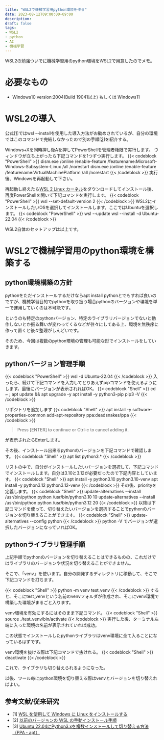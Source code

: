 ```yaml
---
title: "WSL2で機械学習用python環境を作る"
date: 2023-08-12T09:00:00+09:00
description:
draft: false
tags:
- WSL2
- python
- AI
- 機械学習
---
```

<!--more-->
WSL2の勉強ついでに機械学習用のpython環境をWSL2で用意したのでメモ。
# 必要なもの
- Windows10 version:2004(Build 19041以上) もしくは Windows11

# WSL2の導入
公式[[1]](https://learn.microsoft.com/ja-jp/windows/wsl/install)ではwsl --installを使用した導入方法がお勧めされているが、自分の環境ではこのコマンドで完結しなかったので別の手順[[2]](https://learn.microsoft.com/ja-jp/windows/wsl/install-manual)を紹介する。

Windows+Xを同時押し後Aを押してPowerShellを管理者権限で実行します。  ウィンドウが立ち上がったら下記コマンドを1つずつ実行します。
{{< codeblock "PowerShell" >}}
dism.exe /online /enable-feature /featurename:Microsoft-Windows-Subsystem-Linux /all /norestart
dism.exe /online /enable-feature /featurename:VirtualMachinePlatform /all /norestart
{{< /codeblock >}}
実行後、Windowsを再起動して下さい。

再起動し終えたら[WSL 2 Linux カーネル](https://github.com/microsoft/WSL2-Linux-Kernel)をダウンロードしてインストール後、再度PowerShellを開いて下記コマンドを実行します。
{{< codeblock "PowerShell" >}}
wsl --set-default-version 2
{{< /codeblock >}}
WSL2にインストールしたいOSを選択してインストールします。ここではUbuntuを選択します。
{{< codeblock "PowerShell" >}}
wsl --update
wsl --install -d Ubuntu-22.04
{{< /codeblock >}}

WSL2自体のセットアップは以上です。

# WSL2で機械学習用のpython環境を構築する

## python環境構築の方針
pythonをただインストールするだけならapt install pythonとでもすれば良いのですが、機械学習目的でpythonを取り扱う場合pythonのバージョンや環境を単一で運用していくのは不可能です。

というのも特定のpythonバージョン、特定のライブラリバージョンでないと動作しないとか振る舞いが変わってくるなどが往々にしてある上、環境を無秩序に作って置くと後々整理がしんどいです。

そのため、今回は複数のpython環境の管理も可能な形でインストールをしていきます。

## pythonバージョン管理手順
{{< codeblock "PowerShell" >}}
wsl -d Ubuntu-22.04
{{< /codeblock >}}
入ったら、続けて下記コマンドを入力してとりあえずpipコマンドを使えるようにします。最後にバージョンが表示されればOK。
{{< codeblock "Shell" >}}
cd ~ ; apt update && apt upgrade -y
apt install -y python3-pip
pip3 -V
{{< /codeblock >}}

リポジトリを追加します
{{< codeblock "Shell" >}}
apt install -y software-properties-common
add-apt-repository ppa:deadsnakes/ppa
{{< /codeblock >}}
>Press [ENTER] to continue or Ctrl-c to cancel adding it.   

が表示されたらEnterします。

その後、インストール出来るpythonのバージョンを下記コマンドで確認します。
{{< codeblock "Shell" >}}
apt list python3.*
{{< /codeblock >}}

リストの中で、自分がインストールしたいバージョンを選択して、下記コマンドでインストールします。自分は3.10と3.12が必要だったので下記内容としています。
{{< codeblock "Shell" >}}
apt install -y python3.10 python3.10-venv
apt install -y python3.12 python3.12-venv
{{< /codeblock >}}
その後、priorityを定義します。
{{< codeblock "Shell" >}}
update-alternatives --install /usr/bin/python python /usr/bin/python3.10 10
update-alternatives --install /usr/bin/python python /usr/bin/python3.12 20
{{< /codeblock >}}
以降は下記コマンドを使って、切り替えたいバージョンを選択することでpythonのバージョンを切り替えることができます。
{{< codeblock "Shell" >}}
update-alternatives --config python
{{< /codeblock >}}
python -V でバージョンが選択したバージョンになっていればOK。

## pythonライブラリ管理手順

上記手順でpythonのバージョンを切り替えることはできるものの、これだけではライブラリのバージョンや状況を切り替えることができません。

そこで、「venv」を使います。自分の開発するディレクトリに移動して、そこで下記コマンドを打ちます。

{{< codeblock "Shell" >}}
python -m venv test_venv
{{< /codeblock >}}
すると、そこにtest_venvという名前のvenvフォルダが作成され、そこにvenv環境で構築した環境がまるごと入ります。

venv環境を有効にするにはそのまま下記コマンド。
{{< codeblock "Shell" >}}
source  ./test_venv/bin/activate
{{< /codeblock >}}
実行した後、ターミナル左端に入った環境の名前が表示されていれば成功。

この状態でインストールしたpythonライブラリはvenv環境に全て入ることになっているはずです。

venv環境を抜ける際は下記コマンドで抜けれる。
{{< codeblock "Shell" >}}
deactivate
{{< /codeblock >}}

これで、ライブラリも切り替えられるようになった。

以後、ツール毎にpython環境を切り替える際はvenvとバージョンを切り替えればよい。

## 参考文献/従来研究
- [1] [WSL を使用して Windows に Linux をインストールする](https://learn.microsoft.com/ja-jp/windows/wsl/install)
- [2] [以前のバージョンの WSL の手動インストール手順](https://learn.microsoft.com/ja-jp/windows/wsl/install-manual)
- [3] [Ubuntu 22.04にPython3.xを複数インストールして切り替える方法（PPA・apt）](https://qiita.com/murakami77/items/b612734ff209cbb22afb)